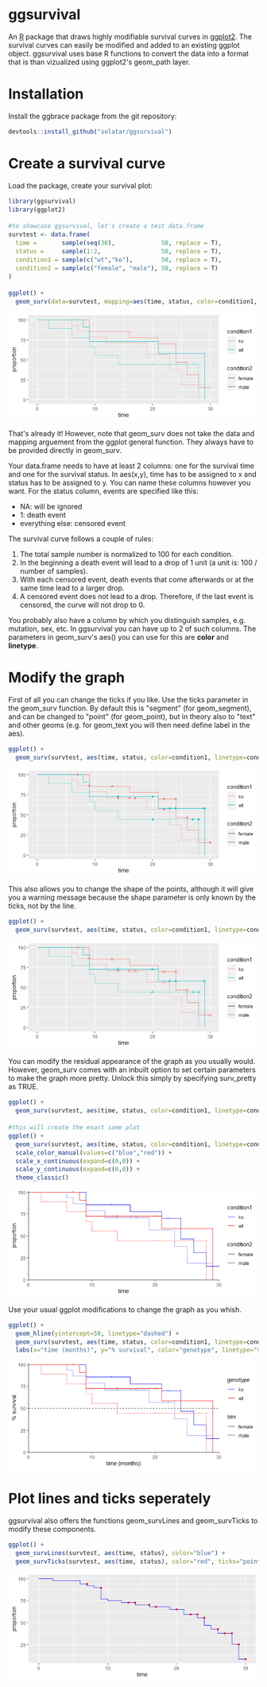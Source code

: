 # ggsurvival

An [R](https://www.r-project.org) package that draws highly modifiable survival curves in [ggplot2](https://ggplot2.tidyverse.org/). The survival curves can easily be modified and added to an existing ggplot object. ggsurvival uses base R functions to convert the data into a format that is than vizualized using ggplot2's geom_path layer.

# Installation
Install the ggbrace package from the git repository:
``` r
devtools::install_github("solatar/ggsurvival")
```

# Create a survival curve
Load the package, create your survival plot:
``` r
library(ggsurvival)
library(ggplot2)

#to showcase ggsurvival, let's create a test data.frame
survtest <- data.frame(
  time =       sample(seq(30),             50, replace = T),
  status =     sample(1:2,                 50, replace = T),
  condition1 = sample(c("wt","ko"),        50, replace = T),
  condition2 = sample(c("female", "male"), 50, replace = T)
)

ggplot() +
  geom_surv(data=survtest, mapping=aes(time, status, color=condition1, linetype=condition2))
```

<img src="readme_files/surv1.png"/>

That's already it! However, note that geom_surv does not take the data and mapping arguement from the ggplot general function. They always have to be provided directly in geom_surv.

Your data.frame needs to have at least 2 columns: one for the survival time and one for the survival status. In aes(x,y), time has to be assigned to x and status has to be assigned to y. You can name these columns however you want. For the status column, events are specified like this:
- NA: will be ignored
- 1: death event
- everything else: censored event

The survival curve follows a couple of rules:
1) The total sample number is normalized to 100 for each condition.
2) In the beginning a death event will lead to a drop of 1 unit (a unit is: 100 / number of samples).
3) With each censored event, death events that come afterwards or at the same time lead to a larger drop.
4) A censored event does not lead to a drop. Therefore, if the last event is censored, the curve will not drop to 0.

You probably also have a column by which you distinguish samples, e.g. mutation, sex, etc. In ggsurvival you can have up to 2 of such columns. The parameters in geom_surv's aes() you can use for this are <b>color</b> and <b>linetype</b>.

# Modify the graph

First of all you can change the ticks if you like. Use the ticks parameter in the geom_surv function. By default this is "segment" (for geom_segment), and can be changed to "point" (for geom_point), but in theory also to "text" and other geoms (e.g. for geom_text you will then need define label in the aes).

``` r
ggplot() + 
  geom_surv(survtest, aes(time, status, color=condition1, linetype=condition2), ticks = "point")
```
<img src="readme_files/surv2.png"/>

This also allows you to change the shape of the points, although it will give you a warning message because the shape parameter is only known by the ticks, not by the line.

``` r
ggplot() + 
  geom_surv(survtest, aes(time, status, color=condition1, linetype=condition2), ticks = "point", shape=2)
```
<img src="readme_files/surv3.png"/>

You can modify the residual appearance of the graph as you usually would. However, geom_surv comes with an inbuilt option to set certain parameters to make the graph more pretty. Unlock this simply by specifying surv_pretty as TRUE.

``` r
ggplot() +
  geom_surv(survtest, aes(time, status, color=condition1, linetype=condition2), surv_pretty=T)

#this will create the exact same plot
ggplot() +
  geom_surv(survtest, aes(time, status, color=condition1, linetype=condition2)) +
  scale_color_manual(values=c("blue","red")) +
  scale_x_continuous(expand=c(0,0)) +
  scale_y_continuous(expand=c(0,0)) +
  theme_classic()
```

<img src="readme_files/surv4.png"/>

Use your usual ggplot modifications to change the graph as you whish.

``` r
ggplot() +
  geom_hline(yintercept=50, linetype="dashed") +
  geom_surv(survtest, aes(time, status, color=condition1, linetype=condition2), surv_pretty=T) +
  labs(x="time (months)", y="% survival", color="genotype", linetype="sex")
```

<img src="readme_files/surv5.png"/>

# Plot lines and ticks seperately

ggsurvival also offers the functions geom_survLines and geom_survTicks to modify these components.

``` r
ggplot() +
  geom_survLines(survtest, aes(time, status), color="blue") +
  geom_survTicks(survtest, aes(time, status), color="red", ticks="point")
```

<img src="readme_files/surv6.png"/>
